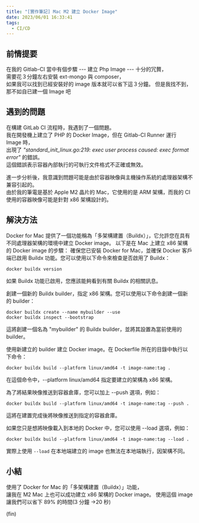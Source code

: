 ```yaml
---
title: "[實作筆記] Mac M2 建立 Docker Image"
date: 2023/06/01 16:33:41
tags:
  - CI/CD
---
```


## 前情提要

在我的 Gitlab-CI 當中有個步驟 --- 建立 Php Image --- 十分的冗贅，  
需要花３分鐘左右安裝 ext-mongo 與 composer，  
如果我可以找到已經安裝好的 image 版本就可以省下這３分鐘。
但是我找不到，那不如自已建一個 Image 吧

## 遇到的問題

在構建 GitLab CI 流程時，我遇到了一個問題。  
我在開發機上建立了 PHP 的 Docker Image，但在 Gitlab-CI Runner 運行 Image 時，  
出現了 _"standard_init_linux.go:219: exec user process caused: exec format error"_ 的錯誤。  
這個錯誤表示容器內部執行的可執行文件格式不正確或無效。

進一步分析後，我意識到問題可能是由於容器映像與主機操作系統的處理器架構不兼容引起的。  
由於我的筆電是基於 Apple M2 晶片的 Mac，它使用的是 ARM 架構，而我的 CI 使用的容器映像可能是針對 x86 架構設計的。

## 解決方法

Docker for Mac 提供了一個功能稱為「多架構建置（Buildx）」，它允許您在具有不同處理器架構的環境中建立 Docker image。
以下是在 Mac 上建立 x86 架構的 Docker image 的步驟：
確保您已安裝 Docker for Mac，並確保 Docker 客戶端已啟用 Buildx 功能。您可以使用以下命令來檢查是否啟用了 Buildx：

```shell
docker buildx version
```

如果 Buildx 功能已啟用，您應該能夠看到有關 Buildx 的相關訊息。

創建一個新的 Buildx builder，指定 x86 架構。您可以使用以下命令創建一個新的 builder：

```shell
docker buildx create --name mybuilder --use
docker buildx inspect --bootstrap
```

這將創建一個名為 "mybuilder" 的 Buildx builder，並將其設置為當前使用的 builder。

使用新建立的 builder 建立 Docker image。在 Dockerfile 所在的目錄中執行以下命令：

```shell
docker buildx build --platform linux/amd64 -t image-name:tag .
```

在這個命令中，--platform linux/amd64 指定要建立的架構為 x86 架構。

為了將結果映像推送到容器倉庫，您可以加上 --push 選項，例如：

```shell
docker buildx build --platform linux/amd64 -t image-name:tag --push .
```

這將在建置完成後將映像推送到指定的容器倉庫。

如果您只是想將映像載入到本地的 Docker 中，您可以使用 --load 選項，例如：

```shell
docker buildx build --platform linux/amd64 -t image-name:tag --load .
```

實際上使用 `--load` 在本地端建立的 image 也無法在本地端執行，因架構不同。

## 小結

使用了 Docker for Mac 的「多架構建置（Buildx）」功能，  
讓我在 M2 Mac 上也可以成功建立 x86 架構的 Docker image。
使用這個 image 讓我們可以省下 89% 的時間(3 分鐘 →20 秒)

(fin)

